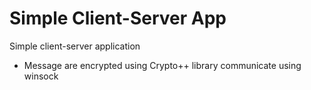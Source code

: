 # Simple Client-Server App
Simple client-server application
- Message are
   encrypted using Crypto++ library
   communicate using winsock
